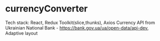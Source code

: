 # currencyConverter
Tech stack:
React, Redux Toolkit(slice,thunks), Axios
Currency API from Ukrainian National Bank - https://bank.gov.ua/ua/open-data/api-dev,
Adaptive layout
